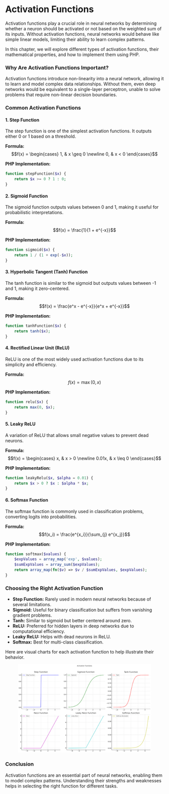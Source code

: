 # Activation Functions

Activation functions play a crucial role in neural networks by determining whether a neuron should be activated or not based on the weighted sum of its inputs. Without activation functions, neural networks would behave like simple linear models, limiting their ability to learn complex patterns.

In this chapter, we will explore different types of activation functions, their mathematical properties, and how to implement them using PHP.

### Why Are Activation Functions Important?

Activation functions introduce non-linearity into a neural network, allowing it to learn and model complex data relationships. Without them, even deep networks would be equivalent to a single-layer perceptron, unable to solve problems that require non-linear decision boundaries.

### Common Activation Functions

#### 1. Step Function

The step function is one of the simplest activation functions. It outputs either 0 or 1 based on a threshold.

**Formula:** $$f(x) = \begin{cases} 1, & x \geq 0 \newline 0, & x < 0 \end{cases}$$

**PHP Implementation:**

```php
function stepFunction($x) {
    return $x >= 0 ? 1 : 0;
}
```

#### 2. Sigmoid Function

The sigmoid function outputs values between 0 and 1, making it useful for probabilistic interpretations.

**Formula:** $$f(x) = \frac{1}{1 + e^{-x}}$$

**PHP Implementation:**

```php
function sigmoid($x) {
    return 1 / (1 + exp(-$x));
}
```

#### 3. Hyperbolic Tangent (Tanh) Function

The tanh function is similar to the sigmoid but outputs values between -1 and 1, making it zero-centered.

**Formula:** $$f(x) = \frac{e^x - e^{-x}}{e^x + e^{-x}}$$

**PHP Implementation:**

```php
function tanhFunction($x) {
    return tanh($x);
}
```

#### 4. Rectified Linear Unit (ReLU)

ReLU is one of the most widely used activation functions due to its simplicity and efficiency.

**Formula:** $$f(x) = \max(0, x)$$

**PHP Implementation:**

```php
function relu($x) {
    return max(0, $x);
}
```

#### 5. Leaky ReLU

A variation of ReLU that allows small negative values to prevent dead neurons.

**Formula:** $$f(x) = \begin{cases} x, & x > 0 \newline 0.01x, & x \leq 0 \end{cases}$$

**PHP Implementation:**

```php
function leakyRelu($x, $alpha = 0.01) {
    return $x > 0 ? $x : $alpha * $x;
}
```

#### 6. Softmax Function

The softmax function is commonly used in classification problems, converting logits into probabilities.

**Formula:** $$f(x_i) = \frac{e^{x_i}}{\sum_{j} e^{x_j}}$$

**PHP Implementation:**

```php
function softmax($values) {
    $expValues = array_map('exp', $values);
    $sumExpValues = array_sum($expValues);
    return array_map(fn($v) => $v / $sumExpValues, $expValues);
}
```

### Choosing the Right Activation Function

* **Step Function:** Rarely used in modern neural networks because of several limitations.
* **Sigmoid:** Useful for binary classification but suffers from vanishing gradient problems.
* **Tanh:** Similar to sigmoid but better centered around zero.
* **ReLU:** Preferred for hidden layers in deep networks due to computational efficiency.
* **Leaky ReLU:** Helps with dead neurons in ReLU.
* **Softmax:** Best for multi-class classification.

Here are visual charts for each activation function to help illustrate their behavior.

<div align="left"><figure><img src="../../../.gitbook/assets/nn-activation-function-types-min.png" alt="" width="563"><figcaption></figcaption></figure></div>

### Conclusion

Activation functions are an essential part of neural networks, enabling them to model complex patterns. Understanding their strengths and weaknesses helps in selecting the right function for different tasks.
